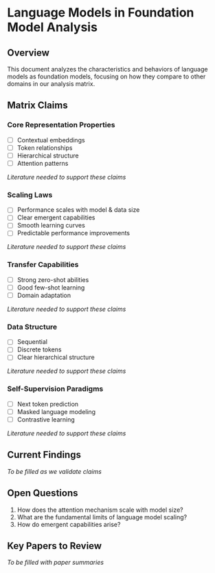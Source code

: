 # Language Models in Foundation Model Analysis

## Overview
This document analyzes the characteristics and behaviors of language models as foundation models, focusing on how they compare to other domains in our analysis matrix.

## Matrix Claims

### Core Representation Properties
- [ ] Contextual embeddings
- [ ] Token relationships
- [ ] Hierarchical structure
- [ ] Attention patterns

*Literature needed to support these claims*

### Scaling Laws
- [ ] Performance scales with model & data size
- [ ] Clear emergent capabilities
- [ ] Smooth learning curves
- [ ] Predictable performance improvements

*Literature needed to support these claims*

### Transfer Capabilities
- [ ] Strong zero-shot abilities
- [ ] Good few-shot learning
- [ ] Domain adaptation

*Literature needed to support these claims*

### Data Structure
- [ ] Sequential
- [ ] Discrete tokens
- [ ] Clear hierarchical structure

*Literature needed to support these claims*

### Self-Supervision Paradigms
- [ ] Next token prediction
- [ ] Masked language modeling
- [ ] Contrastive learning

*Literature needed to support these claims*

## Current Findings
*To be filled as we validate claims*

## Open Questions
1. How does the attention mechanism scale with model size?
2. What are the fundamental limits of language model scaling?
3. How do emergent capabilities arise?

## Key Papers to Review
*To be filled with paper summaries*

